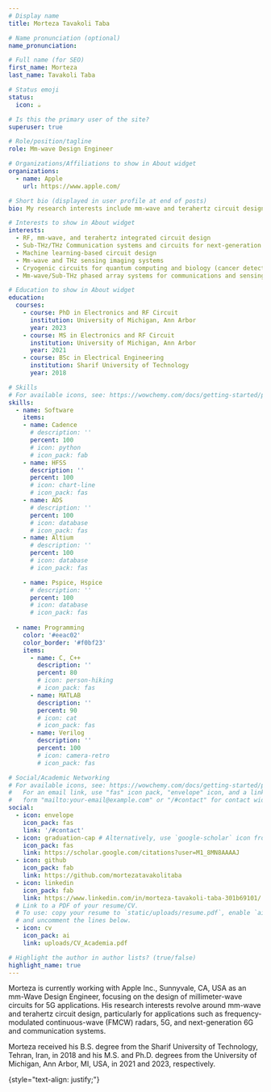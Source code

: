 ```yaml
---
# Display name
title: Morteza Tavakoli Taba

# Name pronunciation (optional)
name_pronunciation:

# Full name (for SEO)
first_name: Morteza 
last_name: Tavakoli Taba

# Status emoji
status:
  icon: ☕️

# Is this the primary user of the site?
superuser: true

# Role/position/tagline
role: Mm-wave Design Engineer

# Organizations/Affiliations to show in About widget
organizations:
  - name: Apple
    url: https://www.apple.com/

# Short bio (displayed in user profile at end of posts)
bio: My research interests include mm-wave and terahertz circuit design.

# Interests to show in About widget
interests:
  - RF, mm-wave, and terahertz integrated circuit design
  - Sub-THz/THz Communication systems and circuits for next-generation 6G
  - Machine learning-based circuit design
  - Mm-wave and THz sensing imaging systems
  - Cryogenic circuits for quantum computing and biology (cancer detection)
  - Mm-wave/Sub-THz phased array systems for communications and sensing

# Education to show in About widget
education:
  courses:
    - course: PhD in Electronics and RF Circuit
      institution: University of Michigan, Ann Arbor
      year: 2023
    - course: MS in Electronics and RF Circuit
      institution: University of Michigan, Ann Arbor
      year: 2021
    - course: BSc in Electrical Engineering
      institution: Sharif University of Technology
      year: 2018

# Skills
# For available icons, see: https://wowchemy.com/docs/getting-started/page-builder/#icons
skills:
  - name: Software
    items: 
    - name: Cadence
      # description: ''
      percent: 100
      # icon: python
      # icon_pack: fab
    - name: HFSS
      description: ''
      percent: 100
      # icon: chart-line
      # icon_pack: fas
    - name: ADS
      # description: ''
      percent: 100
      # icon: database
      # icon_pack: fas
    - name: Altium
      # description: ''
      percent: 100
      # icon: database
      # icon_pack: fas

    - name: Pspice, Hspice
      # description: ''
      percent: 100
      # icon: database
      # icon_pack: fas
    
  - name: Programming
    color: '#eeac02'
    color_border: '#f0bf23'
    items:
      - name: C, C++
        description: ''
        percent: 80
        # icon: person-hiking
        # icon_pack: fas
      - name: MATLAB
        description: ''
        percent: 90
        # icon: cat
        # icon_pack: fas
      - name: Verilog
        description: ''
        percent: 100
        # icon: camera-retro
        # icon_pack: fas

# Social/Academic Networking
# For available icons, see: https://wowchemy.com/docs/getting-started/page-builder/#icons
#   For an email link, use "fas" icon pack, "envelope" icon, and a link in the
#   form "mailto:your-email@example.com" or "/#contact" for contact widget.
social:
  - icon: envelope
    icon_pack: fas
    link: '/#contact'
  - icon: graduation-cap # Alternatively, use `google-scholar` icon from `ai` icon pack
    icon_pack: fas
    link: https://scholar.google.com/citations?user=M1_8MN8AAAAJ
  - icon: github
    icon_pack: fab
    link: https://github.com/mortezatavakolitaba
  - icon: linkedin
    icon_pack: fab
    link: https://www.linkedin.com/in/morteza-tavakoli-taba-301b69101/
  # Link to a PDF of your resume/CV.
  # To use: copy your resume to `static/uploads/resume.pdf`, enable `ai` icons in `params.yaml`,
  # and uncomment the lines below.
  - icon: cv
    icon_pack: ai
    link: uploads/CV_Academia.pdf

# Highlight the author in author lists? (true/false)
highlight_name: true
---
```


Morteza is currently working with Apple Inc., Sunnyvale, CA, USA as an mm-Wave Design Engineer, focusing on the design of millimeter-wave circuits for 5G applications. His research interests revolve around mm-wave and terahertz circuit design, particularly for applications such as frequency-modulated continuous-wave (FMCW) radars, 5G, and next-generation 6G and communication systems.


Morteza received his B.S. degree from the Sharif University of Technology, Tehran, Iran, in 2018 and his M.S. and Ph.D. degrees from the University of Michigan, Ann Arbor, MI, USA, in 2021 and 2023, respectively.

{style="text-align: justify;"}
